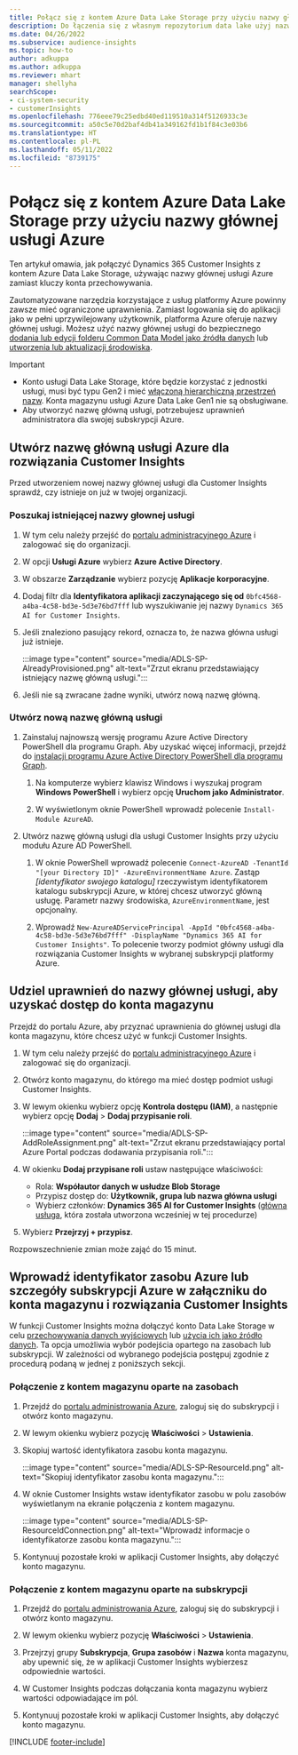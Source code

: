 ```yaml
---
title: Połącz się z kontem Azure Data Lake Storage przy użyciu nazwy głównej usługi
description: Do łączenia się z własnym repozytorium data lake użyj nazwy głównej usługi Azure.
ms.date: 04/26/2022
ms.subservice: audience-insights
ms.topic: how-to
author: adkuppa
ms.author: adkuppa
ms.reviewer: mhart
manager: shellyha
searchScope:
- ci-system-security
- customerInsights
ms.openlocfilehash: 776eee79c25edbd40ed119510a314f5126933c3e
ms.sourcegitcommit: a50c5e70d2baf4db41a349162fd1b1f84c3e03b6
ms.translationtype: HT
ms.contentlocale: pl-PL
ms.lasthandoff: 05/11/2022
ms.locfileid: "8739175"
---
```

# <a name="connect-to-an-azure-data-lake-storage-account-by-using-an-azure-service-principal"></a>Połącz się z kontem Azure Data Lake Storage przy użyciu nazwy głównej usługi Azure

Ten artykuł omawia, jak połączyć Dynamics 365 Customer Insights z kontem Azure Data Lake Storage, używając nazwy głównej usługi Azure zamiast kluczy konta przechowywania. 

Zautomatyzowane narzędzia korzystające z usług platformy Azure powinny zawsze mieć ograniczone uprawnienia. Zamiast logowania się do aplikacji jako w pełni uprzywilejowany użytkownik, platforma Azure oferuje nazwy głównej usługi. Możesz użyć nazwy głównej usługi do bezpiecznego [dodania lub edycji folderu Common Data Model jako źródła danych](connect-common-data-model.md) lub [utworzenia lub aktualizacji środowiska](create-environment.md).

> [!IMPORTANT]
> - Konto usługi Data Lake Storage, które będzie korzystać z jednostki usługi, musi być typu Gen2 i mieć [włączoną hierarchiczną przestrzeń nazw](/azure/storage/blobs/data-lake-storage-namespace). Konta magazynu usługi Azure Data Lake Gen1 nie są obsługiwane.
> - Aby utworzyć nazwę główną usługi, potrzebujesz uprawnień administratora dla swojej subskrypcji Azure.

## <a name="create-an-azure-service-principal-for-customer-insights"></a>Utwórz nazwę główną usługi Azure dla rozwiązania Customer Insights

Przed utworzeniem nowej nazwy głównej usługi dla Customer Insights sprawdź, czy istnieje on już w twojej organizacji.

### <a name="look-for-an-existing-service-principal"></a>Poszukaj istniejącej nazwy głownej usługi

1. W tym celu należy przejść do [portalu administracyjnego Azure](https://portal.azure.com) i zalogować się do organizacji.

2. W opcji **Usługi Azure** wybierz **Azure Active Directory**.

3. W obszarze **Zarządzanie** wybierz pozycję **Aplikacje korporacyjne**.

4. Dodaj filtr dla **Identyfikatora aplikacji zaczynającego się od** `0bfc4568-a4ba-4c58-bd3e-5d3e76bd7fff` lub wyszukiwanie jej nazwy `Dynamics 365 AI for Customer Insights`.

5. Jeśli znaleziono pasujący rekord, oznacza to, że nazwa główna usługi już istnieje. 
   
   :::image type="content" source="media/ADLS-SP-AlreadyProvisioned.png" alt-text="Zrzut ekranu przedstawiający istniejący nazwę główną usługi.":::
   
6. Jeśli nie są zwracane żadne wyniki, utwórz nową nazwę główną.

### <a name="create-a-new-service-principal"></a>Utwórz nową nazwę główną usługi

1. Zainstaluj najnowszą wersję programu Azure Active Directory PowerShell dla programu Graph. Aby uzyskać więcej informacji, przejdź do [instalacji programu Azure Active Directory PowerShell dla programu Graph](/powershell/azure/active-directory/install-adv2).

   1. Na komputerze wybierz klawisz Windows i wyszukaj program **Windows PowerShell** i wybierz opcję **Uruchom jako Administrator**.
   
   1. W wyświetlonym oknie PowerShell wprowadź polecenie `Install-Module AzureAD`.

2. Utwórz nazwę główną usługi dla usługi Customer Insights przy użyciu modułu Azure AD PowerShell.

   1. W oknie PowerShell wprowadź polecenie `Connect-AzureAD -TenantId "[your Directory ID]" -AzureEnvironmentName Azure`. Zastąp *[identyfikator swojego katalogu]* rzeczywistym identyfikatorem katalogu subskrypcji Azure, w której chcesz utworzyć główną usługę. Parametr nazwy środowiska, `AzureEnvironmentName`, jest opcjonalny.
  
   1. Wprowadź `New-AzureADServicePrincipal -AppId "0bfc4568-a4ba-4c58-bd3e-5d3e76bd7fff" -DisplayName "Dynamics 365 AI for Customer Insights"`. To polecenie tworzy podmiot główny usługi dla rozwiązania Customer Insights w wybranej subskrypcji platformy Azure. 

## <a name="grant-permissions-to-the-service-principal-to-access-the-storage-account"></a>Udziel uprawnień do nazwy głównej usługi, aby uzyskać dostęp do konta magazynu

Przejdź do portalu Azure, aby przyznać uprawnienia do głównej usługi dla konta magazynu, które chcesz użyć w funkcji Customer Insights.

1. W tym celu należy przejść do [portalu administracyjnego Azure](https://portal.azure.com) i zalogować się do organizacji.

1. Otwórz konto magazynu, do którego ma mieć dostęp podmiot usługi Customer Insights.

1. W lewym okienku wybierz opcję **Kontrola dostępu (IAM)**, a następnie wybierz opcję **Dodaj** > **Dodaj przypisanie roli**.

   :::image type="content" source="media/ADLS-SP-AddRoleAssignment.png" alt-text="Zrzut ekranu przedstawiający portal Azure Portal podczas dodawania przypisania roli.":::

1. W okienku **Dodaj przypisane roli** ustaw następujące właściwości:
   - Rola: **Współautor danych w usłudze Blob Storage**
   - Przypisz dostęp do: **Użytkownik, grupa lub nazwa główna usługi**
   - Wybierz członków: **Dynamics 365 AI for Customer Insights** ([główna usługa](#create-a-new-service-principal), która została utworzona wcześniej w tej procedurze)

1.  Wybierz **Przejrzyj + przypisz**.

Rozpowszechnienie zmian może zająć do 15 minut.

## <a name="enter-the-azure-resource-id-or-the-azure-subscription-details-in-the-storage-account-attachment-to-customer-insights"></a>Wprowadź identyfikator zasobu Azure lub szczegóły subskrypcji Azure w załączniku do konta magazynu i rozwiązania Customer Insights

W funkcji Customer Insights można dołączyć konto Data Lake Storage w celu [przechowywania danych wyjściowych](manage-environments.md) lub [użycia ich jako źródło danych](connect-dataverse-managed-lake.md). Ta opcja umożliwia wybór podejścia opartego na zasobach lub subskrypcji. W zależności od wybranego podejścia postępuj zgodnie z procedurą podaną w jednej z poniższych sekcji.

### <a name="resource-based-storage-account-connection"></a>Połączenie z kontem magazynu oparte na zasobach

1. Przejdź do [portalu administrowania Azure](https://portal.azure.com), zaloguj się do subskrypcji i otwórz konto magazynu.

1. W lewym okienku wybierz pozycję **Właściwości** > **Ustawienia**.

1. Skopiuj wartość identyfikatora zasobu konta magazynu.

   :::image type="content" source="media/ADLS-SP-ResourceId.png" alt-text="Skopiuj identyfikator zasobu konta magazynu.":::

1. W oknie Customer Insights wstaw identyfikator zasobu w polu zasobów wyświetlanym na ekranie połączenia z kontem magazynu.

   :::image type="content" source="media/ADLS-SP-ResourceIdConnection.png" alt-text="Wprowadź informacje o identyfikatorze zasobu konta magazynu.":::   

1. Kontynuuj pozostałe kroki w aplikacji Customer Insights, aby dołączyć konto magazynu.

### <a name="subscription-based-storage-account-connection"></a>Połączenie z kontem magazynu oparte na subskrypcji

1. Przejdź do [portalu administrowania Azure](https://portal.azure.com), zaloguj się do subskrypcji i otwórz konto magazynu.

1. W lewym okienku wybierz pozycję **Właściwości** > **Ustawienia**.

1. Przejrzyj grupy **Subskrypcja**, **Grupa zasobów** i **Nazwa** konta magazynu, aby upewnić się, że w aplikacji Customer Insights wybierzesz odpowiednie wartości.

1. W Customer Insights podczas dołączania konta magazynu wybierz wartości odpowiadające im pól.

1. Kontynuuj pozostałe kroki w aplikacji Customer Insights, aby dołączyć konto magazynu.


[!INCLUDE [footer-include](includes/footer-banner.md)]